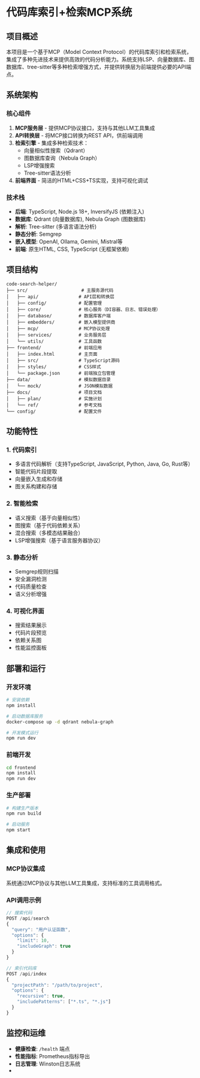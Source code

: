 
# 代码库索引+检索MCP系统

## 项目概述

本项目是一个基于MCP（Model Context Protocol）的代码库索引和检索系统，集成了多种先进技术来提供高效的代码分析能力。系统支持LSP、向量数据库、图数据库、tree-sitter等多种检索增强方式，并提供转换层为前端提供必要的API端点。

## 系统架构

### 核心组件

1. **MCP服务层** - 提供MCP协议接口，支持与其他LLM工具集成
2. **API转换层** - 将MCP接口转换为REST API，供前端调用
3. **检索引擎** - 集成多种检索技术：
   - 向量相似性搜索（Qdrant）
   - 图数据库查询（Nebula Graph）
   - LSP增强搜索
   - Tree-sitter语法分析
4. **前端界面** - 简洁的HTML+CSS+TS实现，支持可视化调试

### 技术栈

- **后端**: TypeScript, Node.js 18+, InversifyJS (依赖注入)
- **数据库**: Qdrant (向量数据库), Nebula Graph (图数据库)
- **解析**: Tree-sitter (多语言语法分析)
- **静态分析**: Semgrep
- **嵌入模型**: OpenAI, Ollama, Gemini, Mistral等
- **前端**: 原生HTML, CSS, TypeScript (无框架依赖)

## 项目结构

```
code-search-helper/
├── src/                    # 主服务源代码
│   ├── api/               # API层和转换层
│   ├── config/            # 配置管理
│   ├── core/              # 核心服务（DI容器、日志、错误处理）
│   ├── database/          # 数据库客户端
│   ├── embedders/         # 嵌入模型提供商
│   ├── mcp/               # MCP协议处理
│   ├── services/          # 业务服务层
│   └── utils/             # 工具函数
├── frontend/              # 前端应用
│   ├── index.html         # 主页面
│   ├── src/               # TypeScript源码
│   ├── styles/            # CSS样式
│   └── package.json       # 前端独立包管理
├── data/                  # 模拟数据目录
│   └── mock/              # JSON模拟数据
├── docs/                  # 项目文档
│   ├── plan/              # 实施计划
│   └── ref/               # 参考文档
└── config/                # 配置文件
```

## 功能特性

### 1. 代码索引
- 多语言代码解析（支持TypeScript, JavaScript, Python, Java, Go, Rust等）
- 智能代码片段提取
- 向量嵌入生成和存储
- 图关系构建和存储

### 2. 智能检索
- 语义搜索（基于向量相似性）
- 图搜索（基于代码依赖关系）
- 混合搜索（多模态结果融合）
- LSP增强搜索（基于语言服务器协议）

### 3. 静态分析
- Semgrep规则扫描
- 安全漏洞检测
- 代码质量检查
- 语义分析增强

### 4. 可视化界面
- 搜索结果展示
- 代码片段预览
- 依赖关系图
- 性能监控面板

## 部署和运行

### 开发环境
```bash
# 安装依赖
npm install

# 启动数据库服务
docker-compose up -d qdrant nebula-graph

# 开发模式运行
npm run dev
```

### 前端开发
```bash
cd frontend
npm install
npm run dev
```

### 生产部署
```bash
# 构建生产版本
npm run build

# 启动服务
npm start
```

## 集成和使用

### MCP协议集成
系统通过MCP协议与其他LLM工具集成，支持标准的工具调用格式。

### API调用示例
```typescript
// 搜索代码
POST /api/search
{
  "query": "用户认证函数",
  "options": {
    "limit": 10,
    "includeGraph": true
  }
}

// 索引代码库
POST /api/index
{
  "projectPath": "/path/to/project",
  "options": {
    "recursive": true,
    "includePatterns": ["*.ts", "*.js"]
  }
}
```

## 监控和运维

- **健康检查**: `/health` 端点
- **性能指标**: Prometheus指标导出
- **日志管理**: Winston日志系统
-
